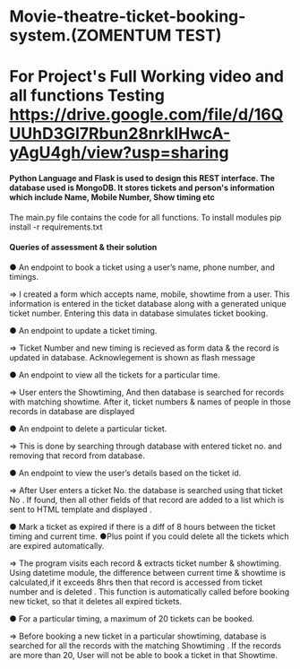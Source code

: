 # Movie-theatre-ticket-booking-system.(ZOMENTUM TEST)

# For Project's Full Working video and all functions Testing   https://drive.google.com/file/d/16QUUhD3Gl7Rbun28nrkIHwcA-yAgU4gh/view?usp=sharing<br>

<h4>Python Language and Flask is used to design this REST interface. The database used is MongoDB. It stores tickets and person's information which include Name, Mobile Number, Show timing etc</h4> 
The main.py file contains the code for all functions. To install modules pip install -r requirements.txt


<h4>Queries of assessment & their solution</h4>

● An endpoint to book a ticket using a user’s name, phone number, and timings.<br>

=> I created a form which accepts name, mobile, showtime from a user. This information is entered in the ticket database along with a generated unique ticket number. Entering this data in database simulates ticket booking.

● An endpoint to update a ticket timing.

=> Ticket Number and new timing is recieved as form data & the record is updated in database. Acknowlegement is shown as flash message 
 
● An endpoint to view all the tickets for a particular time.

=> User enters the Showtiming, And then database is searched for records with matching showtime. After it, ticket numbers & names of people in those records in database are displayed  

● An endpoint to delete a particular ticket.

=> This is done by searching through database with entered ticket no. and removing that record from database.

● An endpoint to view the user’s details based on the ticket id.

=> After User enters a ticket No. the database is searched using that ticket No . If found, then all other fields of that record are added to a list which is sent to HTML template and displayed . 


● Mark a ticket as expired if there is a diff of 8 hours between the ticket timing and current time.
●Plus point if you could delete all the tickets which are expired automatically.

=> The program visits each record & extracts ticket number & showtiming. Using datetime module, the difference between current time & showtime is calculated,if it exceeds 8hrs then that record is accessed from ticket number and is deleted . This function is automatically called before booking new ticket, so that it deletes all expired tickets.  

●  For a particular timing, a maximum of 20 tickets can be booked.

=> Before booking a new ticket in a particular showtiming, database is searched for all the records with the matching Showtiming . If the records are more than 20, User will not be able to book a ticket in that Showtime.   


 
